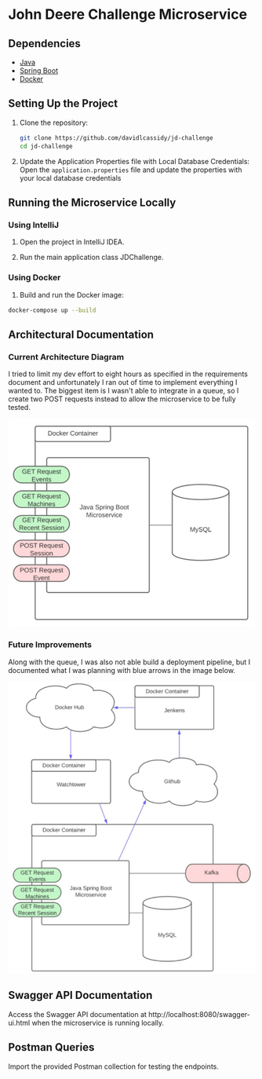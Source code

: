 # John Deere Challenge Microservice

## Dependencies

- [Java](https://www.java.com/en/download/)
- [Spring Boot](https://spring.io/projects/spring-boot)
- [Docker](https://www.docker.com/)

## Setting Up the Project

1. Clone the repository:
   ```bash
   git clone https://github.com/davidlcassidy/jd-challenge
   cd jd-challenge
   ```

2. Update the Application Properties file with Local Database Credentials:
Open the `application.properties` file and update the properties with your local database credentials

## Running the Microservice Locally

### Using IntelliJ

1.  Open the project in IntelliJ IDEA.
    
2.  Run the main application class JDChallenge.
    

### Using Docker

1.  Build and run the Docker image:
    
   ```bash
   docker-compose up --build
   ```

## Architectural Documentation

### Current Architecture Diagram

I tried to limit my dev effort to eight hours as specified in the requirements document and unfortunately I ran out of time to implement everything I wanted to. The biggest item is I wasn't able to integrate in a queue, so I create two POST requests instead to allow the microservice to be fully tested. 

![Architecture Diagram](images/current_architecture_diagram.jpg)

### Future Improvements

Along with the queue, I was also not able build a deployment pipeline, but I documented what I was planning with blue arrows in the image below.

![Future Improvements](images/future_improvements.jpg)

## Swagger API Documentation

Access the Swagger API documentation at http://localhost:8080/swagger-ui.html when the microservice is running locally.

## Postman Queries

Import the provided Postman collection for testing the endpoints.

 

